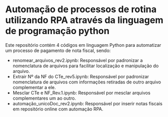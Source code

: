 # Automação de processos de rotina utilizando RPA através da linguagem de programação python

Este repositório contém 4 códigos em linguagem Python para automatizar um processo de pagamento de nota fiscal, sendo:

- renomear_arquivos_rev2.ipynb: Responsável por padronizar a nomenclatura de arquivos para facilitar localização e manipulação do arquivo.
- Extrair Nº da NF do CTe_rev5.ipynb: Responsável por padronizar nomenclatura de arquivos com informações retiradas de outro arquivo complementar a ele.
- Mesclar CTe e NF_Rev.1.ipynb: Responsável por mesclar arquivos complementares um ao outro.
- automação_unicoDoc_rev2.ipynb: Responsável por inserir notas fiscais em repositório online com automação RPA.

